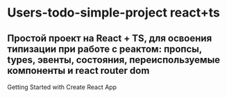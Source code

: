 
# Users-todo-simple-project react+ts

## Простой проект на React + TS, для освоения типизации при работе с реактом: пропсы, types, эвенты, состояния, переиспользуемые компоненты и react router dom

Getting Started with Create React App
